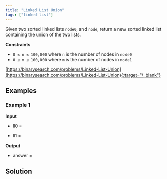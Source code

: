 ```yaml
---
title: "Linked List Union"
tags: ["linked list"]
---
```


Given two sorted linked lists `node0`, and `node`, return a new sorted linked list containing the union of the two lists.

**Constraints**

- `0 ≤ n ≤ 100,000` where `n` is the number of nodes in `node0`
- `0 ≤ m ≤ 100,000` where `m` is the number of nodes in `node1`

[https://binarysearch.com/problems/Linked-List-Union](https://binarysearch.com/problems/Linked-List-Union){:target="\_blank"}

<script src="/assets/js/viz/viz.js"></script>
<script src="/assets/js/viz/lite.render.js"></script>

## Examples

### Example 1

**Input**

- ll0 =

<div id="example1Ll0" style="text-align: center"></div>
<script>
  var viz = new Viz();
  
  viz.renderSVGElement("digraph example1Ll0 { 0 [label = 1]; 1 [label = 3]; 2 [label = 4]; 0->1->2; rankdir=LR }")
  .then(function(element) {
    document.getElementById("example1Ll0").appendChild(element);
  })
  .catch(error => {
    viz = new Viz();
    console.error(error);
  });
</script>

- ll1 =

<div id="example1Ll1" style="text-align: center"></div>
<script>
  var viz = new Viz();
  
  viz.renderSVGElement("digraph example1Ll1 { 0 [label = 2]; 1 [label = 3]; 2 [label = 4]; 0->1->2; rankdir=LR }")
  .then(function(element) {
    document.getElementById("example1Ll1").appendChild(element);
  })
  .catch(error => {
    viz = new Viz();
    console.error(error);
  });
</script>

**Output**

- answer =

<div id="example1Output" style="text-align: center"></div>
<script>
  var viz = new Viz();
  
  viz.renderSVGElement("digraph example1Output { 0 [label = 1]; 1 [label = 2]; 2 [label = 3]; 3 [label = 4]; 0->1->2->3; rankdir=LR }")
  .then(function(element) {
    document.getElementById("example1Output").appendChild(element);
  })
  .catch(error => {
    viz = new Viz();
    console.error(error);
  });
</script>

## Solution

<script src="https://gist.github.com/yaeba/16da7be5123724fcf6eccc25581cef5a.js?file=Linked-List-Union.cpp"></script>

